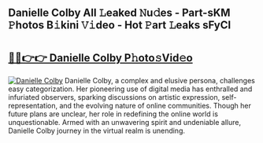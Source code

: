 ## Danielle Colby All 𝙻eaked 𝙽u𝚍es - Part-sKM 𝙿hotos B𝚒kini 𝚅𝚒deo - Hot 𝙿art 𝙻eaks sFyCI

# <h2><a href="http://ld3vf6.urlbe.top/?page=Danielle+Colby">🔗🔗👉👉 Danielle Colby P𝚑oto𝚜Vid𝚎o</a></h2>

[![Danielle Colby](https://i.imgur.com/eBuTRDB.gif)](http://ld3vf6.urlbe.top/?page=Danielle+Colby)
Danielle Colby, a complex and elusive persona, challenges easy categorization. Her pioneering use of digital media has enthralled and infuriated observers, sparking discussions on artistic expression, self-representation, and the evolving nature of online communities. Though her future plans are unclear, her role in redefining the online world is unquestionable. Armed with an unwavering spirit and undeniable allure, Danielle Colby journey in the virtual realm is unending.
